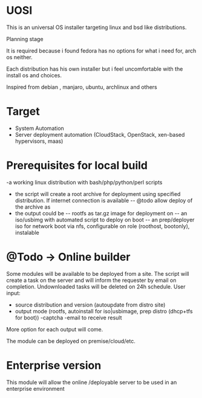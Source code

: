 UOSI
====

This is an universal OS installer targeting linux and bsd like distributions.

Planning stage

It is required because i found  fedora has no options for what i need for, arch os neither.

Each distribution has his own installer but i feel uncomfortable with the install os and choices.

Inspired from debian , manjaro, ubuntu, archlinux and others

# Target
- System Automation
- Server deployment automation (CloudStack, OpenStack, xen-based hypervisors, maas)

# Prerequisites for local build
-a working linux distribution with bash/php/python/perl scripts
- the script will create a root archive for deployment using specified distribution. If internet connection is available
-- @todo allow deploy of the archive as 
- the output could be 
-- rootfs as tar.gz image for deployment on 
-- an iso/usbimg with automated script to deploy on boot
-- an prep/deployer iso for network boot via nfs, configurable on role (roothost, bootonly), instalable



# @Todo -> Online builder
Some modules will be available to be deployed from a site. The script will create a task on the server and will inform the requester by email on completion. Undownloaded tasks will be deleted on 24h schedule.
User input:
 - source distribution and version (autoupdate from distro site)
 - output mode (rootfs, autoinstall for iso|usbimage, prep distro (dhcp+tfs for boot))
 -captcha
 -email to receive result

More option for each output will come.

The module can  be deployed on premise/cloud/etc.
# Enterprise version

This module will allow the online /deployable server  to be used in an enterprise environment
